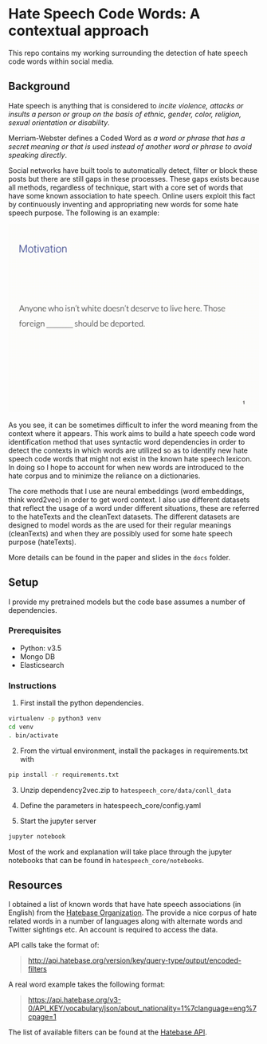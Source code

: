 # Hate Speech Code Words: A contextual approach

This repo contains my working surrounding the detection of hate speech code words
within social media.

## Background

Hate speech is anything that is considered to *incite violence, attacks or 
insults a person or group on the basis of ethnic, gender, color, religion, 
sexual orientation or disability*.

Merriam-Webster defines a Coded Word as *a word or phrase that has a secret 
meaning or that is used instead of another word or phrase to avoid speaking directly*.

Social networks have built tools to automatically detect, filter or block these 
posts but there are still gaps in these processes. These gaps exists because all
methods, regardless of technique, start with a core set of words that have some
known association to hate speech. Online users exploit this fact by continuously
inventing and appropriating new words for some hate speech purpose. The following
is an example:

![Codewords](docs/codewords.gif)

As you see, it can be sometimes difficult to infer the word meaning from the context
where it appears. This work aims to build a hate speech code word identification
method that uses syntactic word dependencies in order to detect the contexts in which words
are utilized so as to identify new hate speech code words that might not exist
in the known hate speech lexicon. In doing so I hope to account for when new 
words are introduced to the hate corpus and to minimize the reliance on a dictionaries.

The core methods that I use are neural embeddings (word embeddings, think word2vec)
in order to get word context. I also use different datasets that reflect the usage
of a word under different situations, these are referred to the hateTexts
and the cleanText datasets. The different datasets are designed to model words as
the are used for their regular meanings (cleanTexts) and when they are possibly
used for some hate speech purpose (hateTexts).

More details can be found in the paper and slides in the `docs` folder.

## Setup
I provide my pretrained models but the code base assumes a number of dependencies.

### Prerequisites
* Python: v3.5
* Mongo DB
* Elasticsearch

### Instructions

1. First install the python dependencies. 

```bash
virtualenv -p python3 venv
cd venv
. bin/activate
```

2. From the virtual environment, install the packages in requirements.txt with

```bash
pip install -r requirements.txt
```

3. Unzip dependency2vec.zip to `hatespeech_core/data/conll_data`

4. Define the parameters in hatespeech_core/config.yaml

5. Start the jupyter server
```bash
jupyter notebook
```

Most of the work and explanation will take place through the jupyter notebooks
that can be found in `hatespeech_core/notebooks`.

## Resources
I obtained a list of known words that have hate speech associations (in English)
from the [Hatebase Organization](https://www.hatebase.org). The provide a nice 
corpus of hate related words in a number of languages along with alternate words
and Twitter sightings etc. An account is required to access the data.

API calls take the format of:

> http://api.hatebase.org/version/key/query-type/output/encoded-filters

A real word example takes the following format:
> https://api.hatebase.org/v3-0/API_KEY/vocabulary/json/about_nationality=1%7clanguage=eng%7cpage=1

The list of available filters can be found at the [Hatebase API](https://www.hatebase.org/connect_api).  
